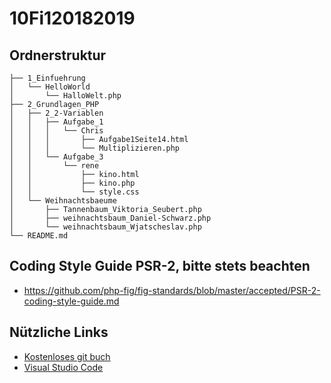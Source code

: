 ﻿# 10Fi120182019

## Ordnerstruktur
```
├── 1_Einfuehrung
│   └── HelloWorld
│       └── HalloWelt.php
├── 2_Grundlagen_PHP
│   ├── 2_2-Variablen
│   │   ├── Aufgabe_1
│   │   │   └── Chris
│   │   │       ├── Aufgabe1Seite14.html
│   │   │       └── Multiplizieren.php
│   │   └── Aufgabe_3
│   │       └── rene
│   │           ├── kino.html
│   │           ├── kino.php
│   │           └── style.css
│   └── Weihnachtsbaeume
│       ├── Tannenbaum_Viktoria_Seubert.php
│       ├── weihnachtsbaum_Daniel-Schwarz.php
│       └── weihnachtsbaum_Wjatscheslav.php
└── README.md

```

## Coding Style Guide PSR-2, bitte stets beachten
* https://github.com/php-fig/fig-standards/blob/master/accepted/PSR-2-coding-style-guide.md

## Nützliche Links
* [Kostenloses git buch](https://git-scm.com/book/de/v2)
* [Visual Studio Code](https://code.visualstudio.com/)
